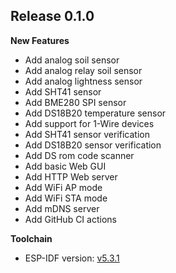 ## Release 0.1.0

**New Features**

- Add analog soil sensor
- Add analog relay soil sensor
- Add analog lightness sensor
- Add SHT41 sensor
- Add BME280 SPI sensor
- Add DS18B20 temperature sensor
- Add support for 1-Wire devices
- Add SHT41 sensor verification
- Add DS18B20 sensor verification
- Add DS rom code scanner
- Add basic Web GUI
- Add HTTP Web server
- Add WiFi AP mode
- Add WiFi STA mode
- Add mDNS server
- Add GitHub CI actions

**Toolchain**

- ESP-IDF version: [v5.3.1](https://github.com/espressif/esp-idf/releases/tag/v5.3.1)
